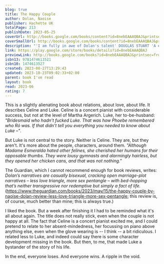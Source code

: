 ```yaml
---
blog: true
title: The Happy Couple
author: Dolan, Naoise
publisher: Hachette UK
totalPage: 213
publishDate: 2023-05-25
coverUrl: http://books.google.com/books/content?id=8nebEAAAQBAJ&printsec=frontcover&img=1&zoom=1&edge=curl&source=gbs_api
coverSmallUrl: http://books.google.com/books/content?id=8nebEAAAQBAJ&printsec=frontcover&img=1&zoom=5&edge=curl&source=gbs_api
description: "'I am fully in awe of Dolan's talent' DOUGLAS STUART 'A dazzling follow-up to Exciting Times' KATHERINE HEINY 'Beautiful' PANDORA SYKES Meet the wedding party: THE BRIDE AND GROOM Celine and Luke are meant to get married and live happily ever after. But Celine's more interested in playing the piano, and Luke's a serial cheater. THE BRIDESMAID Phoebe, Celine's sister, is meant to finish college and get a real job. Instead she pulls pints, lives with six flatmates, and has no long-term aspirations beyond smoking her millionth cigarette. THE BEST MAN Archie, Luke's best friend and ex-boyfriend, is meant to move up the corporate ladder and on from Luke. Yet he stands where he is, admiring the view. THE GUEST Vivian, Luke's other best friend and other ex, was meant to put up with Luke's bullshit when they dated. But she didn't. And now she is contented, methodically observing her friends like ants. As the wedding approaches and these five lives intersect, each character will find themselves looking for a path to their happily ever after - but does it lie at the end of an aisle?"
link: https://play.google.com/store/books/details?id=8nebEAAAQBAJ
previewLink: http://books.google.com/books?id=8nebEAAAQBAJ&printsec=frontcover&dq=Naoise+Dolan,+The+Happy+Couple&hl=&as_pt=BOOKS&cd=2&source=gbs_api
isbn13: 9781474613521
isbn10: 1474613527
created: 2023-08-27T13:29:43
updated: 2023-10-23T09:02:33+02:00
parent: book I've read
layout: book
read: 2023-06
rating: 7
---
```

  
This is a slightly alienating book about relations, about love, about life. It describes Celine and Luke. Celine is a concert pianist with considerable success, but not at the level of Martha Argerich. Luke, her to-be-husband: _"Bridesmaid who hadn’t fucked Luke. That was how Phoebe remembered who Ró was. If that didn’t tell you everything you needed to know about Luke –"_.    
  
But Luke is not central to the story. Neither is Celine. They are, but they aren't. It's more about the people, characters, around them. _"Although Madame Esmeralda hated other felines, she cherished her humans for their opposable thumbs. They were lousy gymnasts and alarmingly hairless, but they opened her chicken cans, and that was not nothing."_    
  
The Guardian, which I cannot recommend enough for book reviews, writes: _Dolan’s narratives are casually bisexual, cracking open marriage-plot narratives – less love triangle, more sex pentangle – with bed-hopping that’s neither transgressive nor redemptive but simply a fact of life._ (https://www.theguardian.com/books/2023/may/15/the-happy-couple-by-naoise-dolan-review-less-love-triangle-more-sex-pentangle; this review is, of course, much better than mine; this is always true.)  
  
I liked the book. But a week after finishing it I had to be reminded what it's all about again. The title does not really stick, even when the couple is not happy at all. The fact that Celine is a concert pianist excited me, and I could pretend to relate to her absent-mindedness, her focussing on piano above anything else, even when the glove wearing is -- I think -- a bit ridiculous. I related less to Luke, and indeed could say there is some character development missing in the book. But then, to me, that made Luke a bystander of the story of his life.    
  
In the end, everyone loses. And everyone wins. A ripple in the void.  
